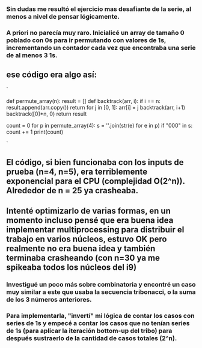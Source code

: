 ### Sin dudas me resultó el ejercicio mas desafiante de la serie, al menos a nivel de pensar lógicamente.

### A priori no parecía muy raro. Inicialicé un array de tamaño 0 poblado con 0s para ir permutando con valores de 1s, incrementando un contador cada vez que encontraba una serie de al menos 3 1s.


## ese código era algo así:
`

def permute_array(n):
    result = []
    def backtrack(arr, i):
        if i == n:
            result.append(arr.copy())
            return
        for j in [0, 1]:
            arr[i] = j
            backtrack(arr, i+1)
    backtrack([0]*n, 0)
    return result


count = 0
for p in permute_array(4):
    s = ''.join(str(e) for e in p)
    if "000" in s:
        count += 1
print(count)

`
## El código, si bien funcionaba con los inputs de prueba (n=4, n=5), era terriblemente exponencial para el CPU (complejidad O(2^n)). Alrededor de n = 25 ya crasheaba.

## Intenté optimizarlo de varias formas, en un momento incluso pensé que era buena idea implementar multiprocessing para distribuir el trabajo en varios núcleos, estuvo OK pero realmente no era buena idea y también terminaba crasheando (con n=30 ya me spikeaba todos los núcleos del i9)

### Investigué un poco más sobre combinatoria y encontré un caso muy similar a este que usaba la secuencia tribonacci, o la suma de los 3 números anteriores.
### Para implementarla, "invertí" mi lógica de contar los casos con series de 1s y empecé a contar los casos que no tenían series de 1s (para aplicar la iteración bottom-up del tribo) para después sustraerlo de la cantidad de casos totales (2^n).
